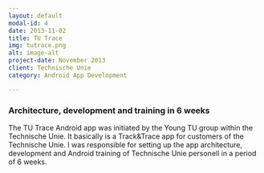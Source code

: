 ```yaml
---
layout: default
modal-id: 4
date: 2013-11-02
title: TU Trace
img: tutrace.png
alt: image-alt
project-date: November 2013
client: Technische Unie
category: Android App Development

---
```


### Architecture, development and training in 6 weeks
The TU Trace Android app was initiated by the Young TU group within the Technische Unie. It basically is a Track&Trace app for customers of the Technische Unie. I was responsible for setting up the app architecture, development and Android training of Technische Unie personell in a period of 6 weeks.

